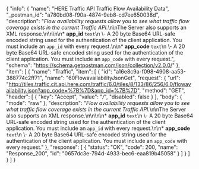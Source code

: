 {
  "info": {
    "name": "HERE Traffic API Traffic Flow Availability Data",
    "_postman_id": "a780bd08-f90a-4874-9eb8-cd7ee650038d",
    "description": "*Flow availability requests allow you to see what traffic flow coverage exists in the current Traffic API.*\n\nT<i></i>he Server also supports an XML response.\n\n\n\n* **app_id**  `text`\n \\- A 20 byte Base64 URL-safe encoded string used for the authentication of the client application.    You must include an `app_id` with every request.\n\n* **app_code**  `text`\n \\- A 20 byte Base64 URL-safe encoded string used for the authentication of the client application.    You must include an `app_code` with every request.",
    "schema": "https://schema.getpostman.com/json/collection/v2.0.0/"
  },
  "item": [
    {
      "name": "Traffic",
      "item": [
        {
          "id": "a16e8c9a-f098-4908-aa53-388774c2ff71",
          "name": "60FlowavailabilityJsonGet",
          "request": {
            "url": "http://tiles.traffic.cit.api.here.com/traffic/6.0/tiles/8/133/86/256/6.0/flowavailability.json?app_code=%7B%7D&app_id=%7B%7D",
            "method": "GET",
            "header": [
              {
                "key": "Accept",
                "value": "*/*",
                "disabled": false
              }
            ],
            "body": {
              "mode": "raw"
            },
            "description": "*Flow availability requests allow you to see what traffic flow coverage exists in the current Traffic API.*\n\nT<i></i>he Server also supports an XML response.\n\n\n\n* **app_id**  `text`\n \\- A 20 byte Base64 URL-safe encoded string used for the authentication of the client application.    You must include an `app_id` with every request.\n\n* **app_code**  `text`\n \\- A 20 byte Base64 URL-safe encoded string used for the authentication of the client application.    You must include an `app_code` with every request."
          },
          "response": [
            {
              "status": "OK",
              "code": 200,
              "name": "Response_200",
              "id": "0657dc3e-794d-4933-bec6-eaa819b45058"
            }
          ]
        }
      ]
    }
  ]
}